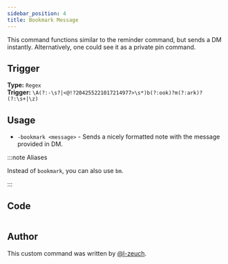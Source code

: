 ```yaml
---
sidebar_position: 4
title: Bookmark Message
---
```


This command functions similar to the reminder command, but sends a DM instantly.
Alternatively, one could see it as a private pin command.

## Trigger

**Type:** `Regex`<br />
**Trigger:** `\A(?:-\s?|<@!?204255221017214977>\s*)b(?:ook)?m(?:ark)?(?:\s+|\z)`<br />

## Usage

- `-bookmark <message>` - Sends a nicely formatted note with the message provided in DM.

:::note Aliases

Instead of `bookmark`, you can also use `bm`.

:::

## Code

```go file=../../../src/utilities/bookmark.go.tmpl

```

## Author

This custom command was written by [@l-zeuch](https://github.com/l-zeuch).
